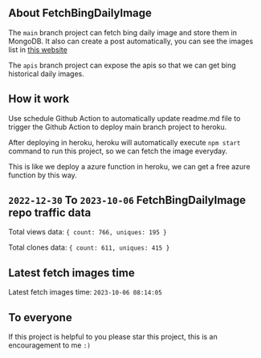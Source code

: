 ## About FetchBingDailyImage

The `main` branch project can fetch bing daily image and store them in MongoDB.
It also can create a post automatically, you can see the images list in [this website](https://oursalbum.netlify.app)

The `apis` branch project can expose the apis so that we can get bing historical daily images.

## How it work

Use schedule Github Action to automatically update readme.md file to trigger the Github Action to deploy main branch project to heroku.

After deploying in heroku, heroku will automatically execute `npm start` command to run this project, so we can fetch the image everyday.

This is like we deploy a azure function in heroku, we can get a free azure function by this way.

## `2022-12-30` To `2023-10-06` FetchBingDailyImage repo traffic data

Total views data: `{ count: 766, uniques: 195 }`

Total clones data: `{ count: 611, uniques: 415 }`

## Latest fetch images time

Latest fetch images time: `2023-10-06 08:14:05`

## To everyone

If this project is helpful to you please star this project, this is an encouragement to me `:)`



